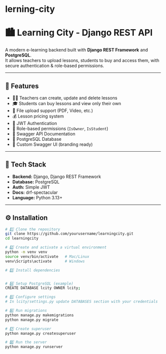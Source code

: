 ﻿# lerning-city

# 🏙️ Learning City - Django REST API

A modern e-learning backend built with **Django REST Framework** and **PostgreSQL**.  
It allows teachers to upload lessons, students to buy and access them, with secure authentication & role-based permissions.

---

## 🚀 Features

- 👨‍🏫 Teachers can create, update and delete lessons  
- 🎓 Students can buy lessons and view only their own  
- 💾 File upload support (PDF, Video, etc.)  
- 💰 Lesson pricing system  
- 🔐 JWT Authentication  
- 🧩 Role-based permissions (`IsOwner`, `IsStudent`)  
- 📘 Swagger API Documentation  
- 🐘 PostgreSQL Database  
- 🎨 Custom Swagger UI (branding ready)

---

## 🧠 Tech Stack

- **Backend:** Django, Django REST Framework  
- **Database:** PostgreSQL  
- **Auth:** Simple JWT  
- **Docs:** drf-spectacular  
- **Language:** Python 3.13+

---

## ⚙️ Installation

```bash
# 1️⃣ Clone the repository
git clone https://github.com/yourusername/learningcity.git
cd learningcity

# 2️⃣ Create and activate a virtual environment
python -m venv venv
source venv/bin/activate   # Mac/Linux
venv\Scripts\activate      # Windows

# 3️⃣ Install dependencies


# 4️⃣ Setup PostgreSQL (example)
CREATE DATABASE lcity OWNER lcity;

# 5️⃣ Configure settings
# In lcity/settings.py update DATABASES section with your credentials

# 6️⃣ Run migrations
python manage.py makemigrations
python manage.py migrate

# 7️⃣ Create superuser
python manage.py createsuperuser

# 8️⃣ Run the server
python manage.py runserver
